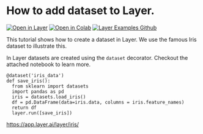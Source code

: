 # How to add dataset to Layer.
[![Open in Layer](https://development.layer.co/assets/badge.svg)](https://app.layer.ai/layer/iris/) [![Open in Colab](https://colab.research.google.com/assets/colab-badge.svg)](https://colab.research.google.com/github/layerai/examples/blob/main/add-datasets-to-layer/how_to_add_dataset_to_layer.ipynb) [![Layer Examples Github](https://badgen.net/badge/icon/github?icon=github&label)](https://github.com/layerai/examples/tree/main/add-datasets-to-layer)

This tutorial shows how to create a dataset in Layer. We use the famous Iris dataset to illustrate this. 

In Layer datasets are created using the `dataset` decorator. Checkout the attached notebook to learn more. 

```
@dataset('iris_data')
def save_iris():
  from sklearn import datasets
  import pandas as pd
  iris = datasets.load_iris()
  df = pd.DataFrame(data=iris.data, columns = iris.feature_names)
  return df
  layer.run([save_iris])
```
https://app.layer.ai/layer/iris/
